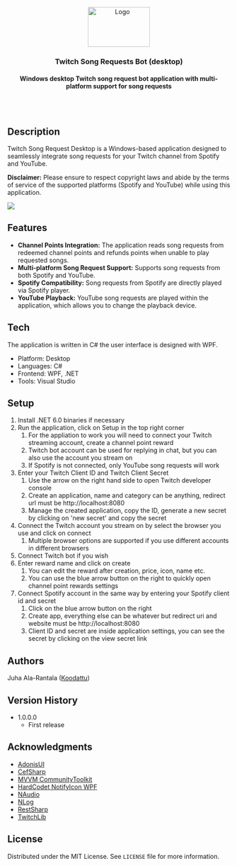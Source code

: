 <div align="center">
    <br />
    <img src="https://i.imgur.com/0o9iHKU.png" alt="Logo" width="140" height="90">

  <h3 align="center">Twitch Song Requests Bot (desktop)</h3>
  <h4 align="center">Windows desktop Twitch song request bot application with multi-platform support for song requests</h4>
    <br />
    <br />
</div>

## Description

Twitch Song Request Desktop is a Windows-based application designed to seamlessly integrate song requests for your Twitch channel from Spotify and YouTube.

**Disclaimer:** Please ensure to respect copyright laws and abide by the terms of service of the supported platforms (Spotify and YouTube) while using this application.

![](https://i.imgur.com/tl3li6s.png)

## Features 

- **Channel Points Integration:** The application reads song requests from redeemed channel points and refunds points when unable to play requested songs.
- **Multi-platform Song Request Support:** Supports song requests from both Spotify and YouTube.
- **Spotify Compatibility:** Song requests from Spotify are directly played via Spotify player.
- **YouTube Playback:** YouTube song requests are played within the application, which allows you to change the playback device.

## Tech

The application is written in C# the user interface is designed with WPF.

- Platform: Desktop
- Languages: C#
- Frontend: WPF, .NET
- Tools: Visual Studio

## Setup

1. Install .NET 6.0 binaries if necessary
2. Run the application, click on Setup in the top right corner
    1. For the appliation to work you will need to connect your Twitch streaming account, create a channel point reward
    2. Twitch bot account can be used for replying in chat, but you can also use the account you stream on
    3. If Spotify is not connected, only YouTube song requests will work
4. Enter your Twitch Client ID and Twitch Client Secret
    1. Use the arrow on the right hand side to open Twitch developer console
    2. Create an application, name and category can be anything, redirect url must be http://localhost:8080
    3. Manage the created application, copy the ID, generate a new secret by clicking on 'new secret' and copy the secret
5. Connect the Twitch account you stream on by select the browser you use and click on connect
    1. Multiple browser options are supported if you use different accounts in different browsers
6. Connect Twitch bot if you wish
7. Enter reward name and click on create
    1. You can edit the reward after creation, price, icon, name etc.
    2. You can use the blue arrow button on the right to quickly open channel point rewards settings
8. Connect Spotify account in the same way by entering your Spotify client id and secret
    1. Click on the blue arrow button on the right
    2. Create app, everything else can be whatever but redirect uri and website must be http://localhost:8080
    3. Client ID and secret are inside application settings, you can see the secret by clicking on the view secret link

## Authors

Juha Ala-Rantala ([Koodattu](https://github.com/Koodattu/))

## Version History

* 1.0.0.0
    * First release

## Acknowledgments

* [AdonisUI](https://github.com/benruehl/adonis-ui)
* [CefSharp](https://github.com/cefsharp/CefSharp)
* [MVVM CommunityToolkit](https://learn.microsoft.com/en-us/dotnet/communitytoolkit/mvvm/)
* [HardCodet NotifyIcon WPF](https://github.com/hardcodet/wpf-notifyicon)
* [NAudio](https://github.com/naudio/NAudio)
* [NLog](https://github.com/NLog/NLog)
* [RestSharp](https://github.com/restsharp/RestSharp)
* [TwitchLib](https://github.com/TwitchLib/TwitchLib)
  
## License

Distributed under the MIT License. See `LICENSE` file for more information.
